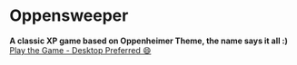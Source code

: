# Oppensweeper
<b>A classic XP game based on Oppenheimer Theme, the name says it all :)</b><br>
<a href="">Play the Game - Desktop Preferred 😄</a>
